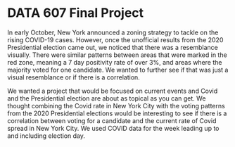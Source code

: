 # DATA 607 Final Project

In early October, New York announced a zoning strategy to tackle on the rising COVID-19 cases. However, once the unofficial results from the 2020 Presidential election came out, we noticed that
there was a resemblance visually. There were similar patterns between areas that were marked in the red zone, meaning a 7 day positivity rate of over 3%, and areas where the majority voted for one candidate. We wanted to further see if that was just a visual resemblance or if there is a correlation.

We wanted a project that would be focused on current events and Covid and the Presidential election are about as topical as you can get.  We thought combining the Covid rate in New York City with the voting patterns from the 2020 Presidential elections would be interesting to see if there is a correlation between voting for a candidate and the current rate of Covid spread in New York City.  We used COVID data for the week leading up to and including election day.
